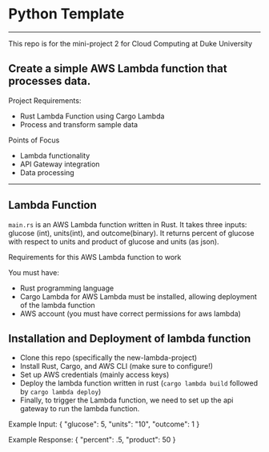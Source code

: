 # Python Template
---
This repo is for the mini-project 2 for Cloud Computing at Duke University

Create a simple AWS Lambda function that processes data.
---

Project Requirements:

* Rust Lambda Function using Cargo Lambda
* Process and transform sample data

Points of Focus
* Lambda functionality
* API Gateway integration
* Data processing

---
## Lambda Function
`main.rs` is an AWS Lambda function written in Rust. It takes three inputs: glucose (int), units(int), and outcome(binary).
It returns percent of glucose with respect to units and product of glucose and units (as json).   

Requirements for this AWS Lambda function to work

You must have: 
* Rust programming language
* Cargo Lambda for AWS Lambda must be installed, allowing deployment of the lambda function
* AWS account (you must have correct permissions for aws lambda)

## Installation and Deployment of lambda function

* Clone this repo (specifically the new-lambda-project)
* Install Rust, Cargo, and AWS CLI (make sure to configure!)
* Set up AWS credentials (mainly access keys)
* Deploy the lambda function written in rust (`cargo lambda build` followed by `cargo lambda deploy`)
* Finally, to trigger the Lambda function, we need to set up the api gateway to run the lambda function.

Example Input: 
{
  "glucose": 5,
  "units": "10",
  "outcome": 1
}


Example Response: 
{
  "percent": .5,
  "product": 50
}


